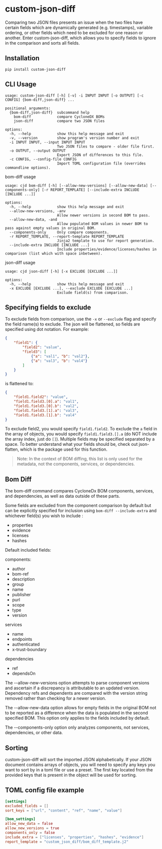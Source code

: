 # custom-json-diff

Comparing two JSON files presents an issue when the two files have certain fields which are 
dynamically generated (e.g. timestamps), variable ordering, or other fields which need to be 
excluded for one reason or another. Enter custom-json-diff, which allows you to specify fields to 
ignore in the comparison and sorts all fields.



## Installation
`pip install custom-json-diff`

## CLI Usage

```
usage: custom-json-diff [-h] [-v] -i INPUT INPUT [-o OUTPUT] [-c CONFIG] {bom-diff,json-diff} ...

positional arguments:
  {bom-diff,json-diff}  subcommand help
    bom-diff            compare CycloneDX BOMs
    json-diff           compare two JSON files

options:
  -h, --help            show this help message and exit
  -v, --version         show program's version number and exit
  -i INPUT INPUT, --input INPUT INPUT
                        Two JSON files to compare - older file first.
  -o OUTPUT, --output OUTPUT
                        Export JSON of differences to this file.
  -c CONFIG, --config-file CONFIG
                        Import TOML configuration file (overrides commandline options).

```

bom-diff usage
```
usage: cjd bom-diff [-h] [--allow-new-versions] [--allow-new-data] [--components-only] [-r REPORT_TEMPLATE] [--include-extra INCLUDE [INCLUDE ...]]

options:
  -h, --help            show this help message and exit
  --allow-new-versions, -anv
                        Allow newer versions in second BOM to pass.
  --allow-new-data, -and
                        Allow populated BOM values in newer BOM to pass against empty values in original BOM.
  --components-only     Only compare components.
  -r REPORT_TEMPLATE, --report-template REPORT_TEMPLATE
                        Jinja2 template to use for report generation.
  --include-extra INCLUDE [INCLUDE ...]
                        Include properties/evidence/licenses/hashes in comparison (list which with space inbetween).
```

json-diff usage
```
usage: cjd json-diff [-h] [-x EXCLUDE [EXCLUDE ...]]

options:
  -h, --help            show this help message and exit
  -x EXCLUDE [EXCLUDE ...], --exclude EXCLUDE [EXCLUDE ...]
                        Exclude field(s) from comparison.
```

## Specifying fields to exclude

To exclude fields from comparison, use the `-x` or `--exclude` flag and specify the field name(s) 
to exclude. The json will be flattened, so fields are specified using dot notation. For example:

```json
{
    "field1": {
        "field2": "value", 
        "field3": [
            {"a": "val1", "b": "val2"}, 
            {"a": "val3", "b": "val4"}
        ]
    }
}
```

is flattened to:
```json
{
    "field1.field2": "value",
    "field1.field3.[0].a": "val1",
    "field1.field3.[0].b": "val2",
    "field1.field3.[1].a": "val3",
    "field1.field3.[1].b": "val4"
}
```

To exclude field2, you would specify `field1.field2`. To exclude the `a` field in the array of 
objects, you would specify `field1.field3.[].a` (do NOT include the array index, just do `[]`). 
Multiple fields may be specified separated by a space. To better understand what your fields should
be, check out json-flatten, which is the package used for this function.

>Note: In the context of BOM diffing, this list is only used for the metadata, not the components, 
> services, or dependencies.

## Bom Diff

The bom-diff command compares CycloneDx BOM components, services, and dependencies, as well as data 
outside of these parts. 

Some fields are excluded from the component comparison by default but can be explicitly specified 
for inclusion using `bom-diff --include-extra` and whichever field(s) you wish to include :
- properties
- evidence
- licenses
- hashes

Default included fields:

components:
- author
- bom-ref
- description
- group
- name
- publisher
- purl
- scope
- type
- version

services
- name
- endpoints
- authenticated
- x-trust-boundary

dependencies
- ref
- dependsOn

The --allow-new-versions option attempts to parse component versions and ascertain if a discrepancy 
is attributable to an updated version. Dependency refs and dependents are compared with the version 
string removed rather than checking for a newer version.

The --allow-new-data option allows for empty fields in the original BOM not to be reported as a 
difference when the data is populated in the second specified BOM. This option only applies to the 
fields included by default.

The --components-only option only analyzes components, not services, dependencies, or other data.

## Sorting

custom-json-diff will sort the imported JSON alphabetically. If your JSON document contains arrays 
of objects, you will need to specify any keys you want to sort by in a toml file or use a preset.
The first key located from the provided keys that is present in the object will be used for sorting.

## TOML config file example

```toml
[settings]
excluded_fields = []
sort_keys = ["url", "content", "ref", "name", "value"]

[bom_settings]
allow_new_data = false
allow_new_versions = true
components_only = false
include_extra = ["licenses", "properties", "hashes", "evidence"]
report_template = "custom_json_diff/bom_diff_template.j2"
```
